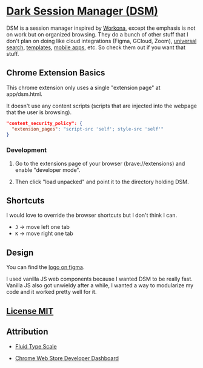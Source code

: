 # [Dark Session Manager (DSM)](https://github.com/chris56974/dark-session-manager)

DSM is a session manager inspired by [Workona](https://workona.com/), except the emphasis is not on work but on organized browsing. They do a bunch of other stuff that I don't plan on doing like cloud integrations (Figma, GCloud, Zoom), [universal search](https://workona.com/help/search/), [templates](https://workona.com/templates/), [mobile apps](https://workona.com/help/mobile-support/), etc. So check them out if you want that stuff.

## Chrome Extension Basics

This chrome extension only uses a single "extension page" at app/dsm.html.

It doesn't use any content scripts (scripts that are injected into the webpage that the user is browsing).

```json
"content_security_policy": {
  "extension_pages": "script-src 'self'; style-src 'self'"
}
```

### Development

1. Go to the extensions page of your browser (brave://extensions) and enable "developer mode".

2. Then click "load unpacked" and point it to the directory holding DSM.

## Shortcuts

I would love to override the browser shortcuts but I don't think I can.

- `J` -> move left one tab
- `K` -> move right one tab

## Design

You can find the [logo on figma](https://www.figma.com/file/f3AxaotOiuVRECkb7Iqy8k/Dark-Session-Manager-Logo?node-id=0%3A1).

I used vanilla JS web components because I wanted DSM to be really fast. Vanilla JS also got unwieldy after a while, I wanted a way to modularize my code and it worked pretty well for it.

## [License MIT](https://github.com/chris56974/dark-session-manager/LICENSE)

## Attribution

- [Fluid Type Scale](https://www.fluid-type-scale.com/)

- [Chrome Web Store Developer Dashboard](https://chrome.google.com/webstore/devconsole)
